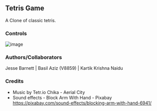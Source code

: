 ## Tetris Game
A Clone of classic tetris.

### Controls
![image](https://github.com/user-attachments/assets/1fe00ca8-7422-4172-95c8-97cced8bde82)







### Authors/Collaborators
Jesse Barnett | 
Basil Aziz (V8859) |
Kartik Krishna Naidu

### Credits
- Music by Tetr.io Chika - Aerial City
- Sound effects - Block Arm With Hand - Pixabay https://pixabay.com/sound-effects/blocking-arm-with-hand-6941/
